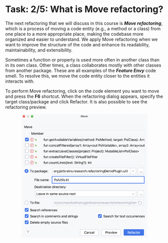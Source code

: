 # Task: 2/5: What is Move refactoring?

The next refactoring that we will discuss in this course is **_Move refactoring_**, which is a process of moving a code
entity (e.g., a method or a class) from one place to a more appropriate place, making the codebase more organized and
easier to understand. We apply Move refactoring when we want to improve the structure of the code and enhance its
readability, maintainability, and extensibility.

Sometimes a function or property is used more often in another class than in its own class. Other times, a class
collaborates mostly with other classes from another package. These are all examples of the **_Feature Envy_** code smell. To
resolve this, we move the code entity closer to the entities it interacts with.

To perform Move refactoring, click on the code element you want to move and press the **F6** shortcut. When the refactoring
dialog appears, specify the target class/package and click Refactor. It is also possible to see the refactoring preview.

<p align="center">
    <img src="../../util/src/test/resources/images/move_function_refactoring.png" alt="Move Dialog" width="400"/>
</p>

